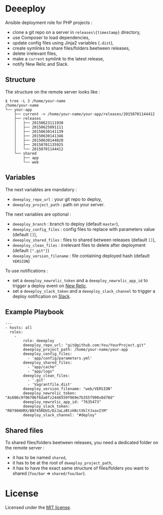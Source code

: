 # Deeeploy

Ansible deployment role for PHP projects :

* clone a git repo on a server in `releases\{timestamp}` directory,
* use Composer to load dependencies,
* update config files using Jinja2 variables (`.dist`),
* create symlinks to share files/folders beetween releases,
* delete irrelevant files,
* make a `current` symlink to the latest release,
* notify New Relic and Slack.

## Structure

The structure on the remote server looks like :

```shell
$ tree -L 3 /home/your-name
/home/your-name
└── your-app
    ├── current -> /home/your-name/your-app/releases/20150701144412
    ├── releases
    │   ├── 20150623111930
    │   ├── 20150625091111
    │   ├── 20150630141139
    │   ├── 20150630141346
    │   ├── 20150630144820
    │   ├── 20150701135925
    │   └── 20150701144412
    └── shared
        ├── app
        └── web
```

## Variables

The next variables are mandatory :

* `deeeploy_repo_url` : your git repo to deploy,
* `deeeploy_project_path` : path on your server.

The next variables are optional :

* `deeeploy_branch` : branch to deploy (default `master`),
* `deeeploy_config_files` : config files to replace with parameters value (default `[]`),
* `deeeploy_shared_files` : files to shared between releases (default `[]`),
* `deeeploy_clean_files` : irrelevant files to delete after deployment (default `[".git"]`)
* `deeeploy_version_filename` : file containing deployed hash (default `VERSION`)

To use notifications :

* set a `deeeploy_newrelic_token` and a `deeeploy_newrelic_app_id` to trigger a deploy event on [New Relic](http://newrelic.com/).
* set a `deeeploy_slack_token` and a `deeeploy_slack_channel` to trigger a deploy notification on [Slack](https://slack.com/).

## Example Playbook

```
---
- hosts: all
  roles:
    -
        role: deeeploy
        deeeploy_repo_url: "git@github.com:You/YourProject.git"
        deeeploy_project_path: /home/your-name/your-app
        deeeploy_config_files:
          - 'app/config/parameters.yml'
        deeeploy_shared_files:
          - "app/cache"
          - "app/logs"
        deeeploy_clean_files:
          - '.git'
          - 'Vagrantfile.dist'
        deeeploy_version_filename: "web/VERSION"
        deeeploy_newrelic_token: "As606c9f06706f6da0fz2448559f969e7b355f990x8d78d"
        deeeploy_newrelic_app_id: "7635473"
        deeeploy_slack_token: "R0796HXRX/B0745RDUS/DzJaLzBtzH8ctXklYJxoxItM"
        deeeploy_slack_channel: "#deploy"
```

## Shared files

To shared files/folders beetween releases, you need a dedicated folder on the remote server :

* it has to be named `shared`,
* it has to be at the root of `deeeploy_project_path`,
* it has to have the exact same structure of files/folders you want to shared (`foo/bar` => `shared/foo/bar`).

# License

Licensed under the [MIT license](LICENSE).
